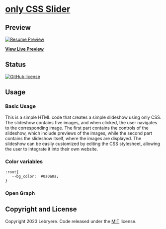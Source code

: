# [only CSS Slider](https://lebryere.github.io/only_css_slider_thumbnails/)

## Preview

[![Resume Preview](https://github.com/LeBryere/only_css_slider_thumbnails/blob/master/preview.png)](https://lebryere.github.io/only_css_slider_thumbnails/)

**[View Live Preview](https://lebryere.github.io/only_css_slider_thumbnails/)**

## Status

[![GitHub license](https://img.shields.io/badge/license-MIT-green?&style=plastic)](https://github.com/LeBryere/only_css_slider_thumbnails/blob/master/LICENSE)

## Usage

### Basic Usage

This is a simple HTML code that creates a simple slideshow using only CSS. The slideshow contains five images, and when clicked, the user navigates to the corresponding image. The first part contains the controls of the slideshow, which include previews of the images, while the second part contains the slideshow itself, where the images are displayed. The slideshow can be easily customized by editing the CSS stylesheet, allowing the user to integrate it into their own website.

### Color variables
```
:root{
   --bg_color:  #0a0a0a;
}
```
### Open Graph

## Copyright and License

Copyright 2023 Lebryere. Code released under the [MIT](https://github.com/LeBryere/only_css_slider_thumbnails/blob/master/LICENSE) license.
